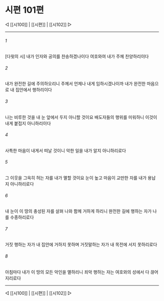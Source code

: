 ﻿# 시편 101편

◁ [[시100]] | [[시편]] | [[시102]] ▷
***

###### 1
[다윗의 시] 내가 인자와 공의를 찬송하겠나이다 여호와여 내가 주께 찬양하리이다

###### 2
내가 완전한 길에 주의하오리니 주께서 언제나 내게 임하시겠나이까 내가 완전한 마음으로 내 집안에서 행하리이다

###### 3
나는 비루한 것을 내 눈 앞에서 두지 아니할 것이요 배도자들의 행위를 미워하니 이것이 내게 붙접지 아니하리이다

###### 4
사특한 마음이 내게서 떠날 것이니 악한 일을 내가 알지 아니하리로다

###### 5
그 이웃을 그윽히 허는 자를 내가 멸할 것이요 눈이 높고 마음이 교만한 자를 내가 용납지 아니하리로다

###### 6
내 눈이 이 땅의 충성된 자를 살펴 나와 함께 거하게 하리니 완전한 길에 행하는 자가 나를 수종하리로다

###### 7
거짓 행하는 자가 내 집안에 거하지 못하며 거짓말하는 자가 내 목전에 서지 못하리로다

###### 8
아침마다 내가 이 땅의 모든 악인을 멸하리니 죄악 행하는 자는 여호와의 성에서 다 끊어지리로다


***
◁ [[시100]] | [[시편]] | [[시102]] ▷